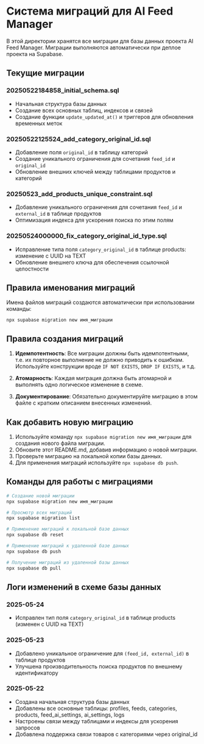 # Система миграций для AI Feed Manager

В этой директории хранятся все миграции для базы данных проекта AI Feed Manager. Миграции выполняются автоматически при деплое проекта на Supabase.

## Текущие миграции

### 20250522184858_initial_schema.sql
- Начальная структура базы данных
- Создание всех основных таблиц, индексов и связей
- Создание функции `update_updated_at()` и триггеров для обновления временных меток

### 20250522125524_add_category_original_id.sql
- Добавление поля `original_id` в таблицу категорий
- Создание уникального ограничения для сочетания `feed_id` и `original_id`
- Обновление внешних ключей между таблицами продуктов и категорий

### 20250523_add_products_unique_constraint.sql
- Добавление уникального ограничения для сочетания `feed_id` и `external_id` в таблице продуктов
- Оптимизация индекса для ускорения поиска по этим полям

### 20250524000000_fix_category_original_id_type.sql
- Исправление типа поля `category_original_id` в таблице products: изменение с UUID на TEXT
- Обновление внешнего ключа для обеспечения ссылочной целостности

## Правила именования миграций

Имена файлов миграций создаются автоматически при использовании команды:
```
npx supabase migration new имя_миграции
```

## Правила создания миграций

1. **Идемпотентность**: Все миграции должны быть идемпотентными, т.е. их повторное выполнение не должно приводить к ошибкам. Используйте конструкции вроде `IF NOT EXISTS`, `DROP IF EXISTS`, и т.д.

2. **Атомарность**: Каждая миграция должна быть атомарной и выполнять одно логическое изменение в схеме.

3. **Документирование**: Обязательно документируйте миграцию в этом файле с кратким описанием внесенных изменений.

## Как добавить новую миграцию

1. Используйте команду `npx supabase migration new имя_миграции` для создания нового файла миграции.
2. Обновите этот README.md, добавив информацию о новой миграции.
3. Проверьте миграцию на локальной копии базы данных.
4. Для применения миграций используйте `npx supabase db push`.

## Команды для работы с миграциями

```bash
# Создание новой миграции
npx supabase migration new имя_миграции

# Просмотр всех миграций
npx supabase migration list

# Применение миграций к локальной базе данных
npx supabase db reset

# Применение миграций к удаленной базе данных
npx supabase db push

# Получение миграций из удаленной базы данных
npx supabase db pull
```

## Логи изменений в схеме базы данных

### 2025-05-24
- Исправлен тип поля `category_original_id` в таблице products (изменен с UUID на TEXT)

### 2025-05-23
- Добавлено уникальное ограничение для `(feed_id, external_id)` в таблице продуктов
- Улучшена производительность поиска продуктов по внешнему идентификатору

### 2025-05-22
- Создана начальная структура базы данных
- Добавлены все основные таблицы: profiles, feeds, categories, products, feed_ai_settings, ai_settings, logs
- Настроены связи между таблицами и индексы для ускорения запросов
- Добавлена поддержка связи товаров с категориями через original_id 